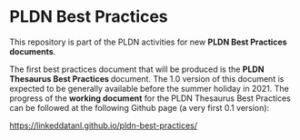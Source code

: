 <H1>PLDN Best Practices</H1>

This repository is part of the PLDN activities for new <strong>PLDN Best Practices documents</strong>. 

The first best practices document that will be produced is the <strong>PLDN Thesaurus Best Practices </strong>document. The 1.0 version of this document is expected to be generally available before the summer holiday in 2021. The progress of the <strong>working document</strong> for the PLDN Thesaurus Best Practices can be followed at the following Github page (a very first 0.1 version):

https://linkeddatanl.github.io/pldn-best-practices/
